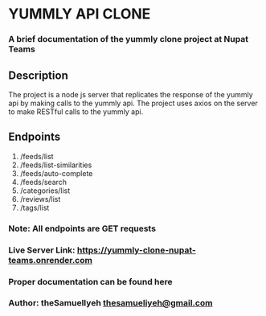 # YUMMLY API CLONE

### A brief documentation of the yummly clone project at Nupat Teams

## Description

The project is a node js server that replicates the response of the yummly api by making calls to the yummly api.
The project uses axios on the server to make RESTful calls to the yummly api.

## Endpoints

1. /feeds/list
2. /feeds/list-similarities
3. /feeds/auto-complete
4. /feeds/search
5. /categories/list
6. /reviews/list
7. /tags/list

### **Note**: All endpoints are GET requests
### **Live Server Link**: <https://yummly-clone-nupat-teams.onrender.com>
### Proper documentation can be found here 
### **Author**: theSamuelIyeh <thesamueliyeh@gmail.com>

